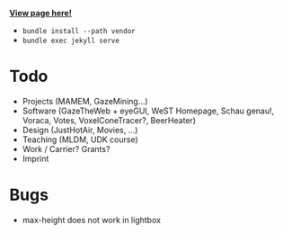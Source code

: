 [**View page here!**](https://raphaelmenges.github.io)

- `bundle install --path vendor`
- `bundle exec jekyll serve`

# Todo
- Projects (MAMEM, GazeMining...)
- Software (GazeTheWeb + eyeGUI, WeST Homepage, Schau genau!, Voraca, Votes, VoxelConeTracer?, BeerHeater)
- Design (JustHotAir, Movies, ...)
- Teaching (MLDM, UDK course)
- Work / Carrier? Grants?
- Imprint

# Bugs
- max-height does not work in lightbox